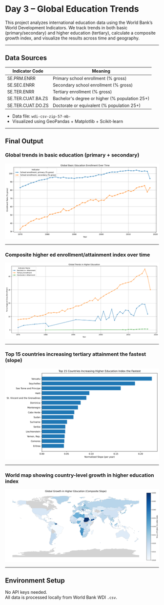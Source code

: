 # Day 3 – Global Education Trends

This project analyzes international education data using the World Bank’s World Development Indicators. We track trends in both basic (primary/secondary) and higher education (tertiary), calculate a composite growth index, and visualize the results across time and geography.

---

## Data Sources

| Indicator Code         | Meaning                                          |
|------------------------|--------------------------------------------------|
| SE.PRM.ENRR            | Primary school enrollment (% gross)             |
| SE.SEC.ENRR            | Secondary school enrollment (% gross)           |
| SE.TER.ENRR            | Tertiary enrollment (% gross)                   |
| SE.TER.CUAT.BA.ZS      | Bachelor's degree or higher (% population 25+)  |
| SE.TER.CUAT.DO.ZS      | Doctorate or equivalent (% population 25+)      |

- Data file: `wdi-csv-zip-57-mb-`
- Visualized using GeoPandas + Matplotlib + Scikit-learn

---

## Final Output

### Global trends in basic education (primary + secondary)
![Primary and Secondary](primary_secondary.png)

---

### Composite higher ed enrollment/attainment index over time
![Higher Education](higher_education.png)

---

### Top 15 countries increasing tertiary attainment the fastest (slope)
![Fastest Growing Countries](fastest_growing.png)

---

### World map showing country-level growth in higher education index
![World Map](education_growth_world_map.png)

---

## Environment Setup

No API keys needed.  
All data is processed locally from World Bank WDI `.csv`.
